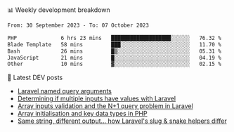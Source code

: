 📊 Weekly development breakdown
<!--START_SECTION:waka-->

```txt
From: 30 September 2023 - To: 07 October 2023

PHP              6 hrs 23 mins   ███████████████████░░░░░░   76.32 %
Blade Template   58 mins         ███░░░░░░░░░░░░░░░░░░░░░░   11.70 %
Bash             26 mins         █▒░░░░░░░░░░░░░░░░░░░░░░░   05.31 %
JavaScript       21 mins         █░░░░░░░░░░░░░░░░░░░░░░░░   04.19 %
Other            10 mins         ▓░░░░░░░░░░░░░░░░░░░░░░░░   02.15 %
```

<!--END_SECTION:waka-->

📕 Latest DEV posts
<!-- BLOG-POST-LIST:START -->
- [Laravel named query arguments](https://dev.to/michaelvickersuk/laravel-named-query-arguments-28kd)
- [Determining if multiple inputs have values with Laravel](https://dev.to/michaelvickersuk/determining-if-multiple-inputs-have-values-with-laravel-km6)
- [Array inputs validation and the N+1 query problem in Laravel](https://dev.to/michaelvickersuk/array-inputs-validation-and-the-n1-query-problem-in-laravel-2agb)
- [Array initialisation and key data types in PHP](https://dev.to/michaelvickersuk/array-initialisation-and-key-data-types-in-php-1e5b)
- [Same string, different output... how Laravel&#39;s slug &amp; snake helpers differ](https://dev.to/michaelvickersuk/same-string-different-output-how-laravels-slug-snake-helpers-differ-1ccj)
<!-- BLOG-POST-LIST:END -->
